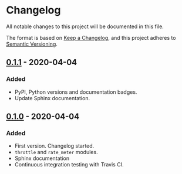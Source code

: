 # Changelog
All notable changes to this project will be documented in this file.

The format is based on [Keep a Changelog](https://keepachangelog.com/en/1.0.0/),
and this project adheres to [Semantic Versioning](https://semver.org/spec/v2.0.0.html).

## [0.1.1](https://github.com/flusflas/pythrottle/releases/tag/v0.1.1) - 2020-04-04
### Added
- PyPI, Python versions and documentation badges.
- Update Sphinx documentation.

## [0.1.0](https://github.com/flusflas/pythrottle/releases/tag/v0.1.0) - 2020-04-04
### Added
- First version. Changelog started.
- `throttle` and `rate_meter` modules.
- Sphinx documentation
- Continuous integration testing with Travis CI.
